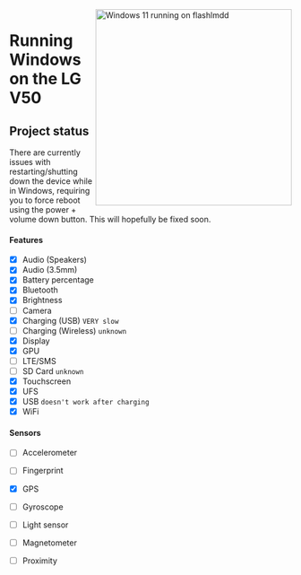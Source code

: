 <img align="right" src="https://github.com/n00b69/woa-flashlmdd/blob/main/flashlmdd.png" width="350" alt="Windows 11 running on flashlmdd">

# Running Windows on the LG V50

## Project status
There are currently issues with restarting/shutting down the device while in Windows, requiring you to force reboot using the power + volume down button. This will hopefully be fixed soon.

#### Features
- [x] Audio (Speakers)
- [x] Audio (3.5mm)
- [x] Battery percentage
- [x] Bluetooth
- [x] Brightness
- [ ] Camera
- [x] Charging (USB) ```VERY slow```
- [ ] Charging (Wireless) ```unknown```
- [x] Display
- [x] GPU
- [ ] LTE/SMS
- [ ] SD Card ```unknown```
- [x] Touchscreen
- [x] UFS
- [x] USB ```doesn't work after charging```
- [x] WiFi

#### Sensors
- [ ] Accelerometer
- [ ] Fingerprint
- [x] GPS
- [ ] Gyroscope
- [ ] Light sensor
- [ ] Magnetometer
- [ ] Proximity





















